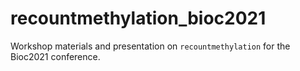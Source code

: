 # recountmethylation_bioc2021
Workshop materials and presentation on `recountmethylation` for the Bioc2021 conference.
